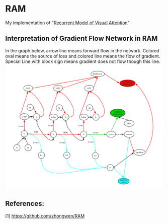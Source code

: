 # RAM

My implementation of "[Recurrent Model of Visual Attention](https://arxiv.org/abs/1406.6247)"

## Interpretation of Gradient Flow Network in RAM
In the graph below, arrow line means forward flow in the network. Colored oval means the source of loss and colored line means the flow of gradient. Special Line with block sign means gradient does not flow though this line.
![Gradient Flow Network](RAM-graph%20flow.png)


## References: 
[1] https://github.com/zhongwen/RAM
